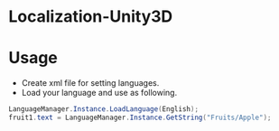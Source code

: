 # Localization-Unity3D

# Usage

* Create xml file for setting languages.
* Load your language and use as following.

```cs
LanguageManager.Instance.LoadLanguage(English);
fruit1.text = LanguageManager.Instance.GetString("Fruits/Apple");
```


